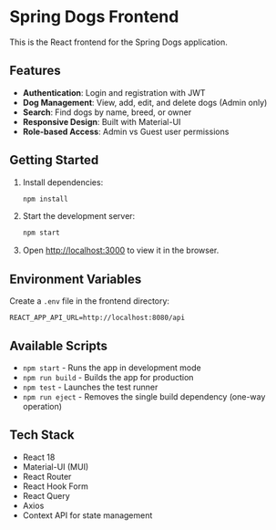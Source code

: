 # Spring Dogs Frontend

This is the React frontend for the Spring Dogs application.

## Features

- **Authentication**: Login and registration with JWT
- **Dog Management**: View, add, edit, and delete dogs (Admin only)
- **Search**: Find dogs by name, breed, or owner
- **Responsive Design**: Built with Material-UI
- **Role-based Access**: Admin vs Guest user permissions

## Getting Started

1. Install dependencies:
   ```bash
   npm install
   ```

2. Start the development server:
   ```bash
   npm start
   ```

3. Open [http://localhost:3000](http://localhost:3000) to view it in the browser.

## Environment Variables

Create a `.env` file in the frontend directory:

```
REACT_APP_API_URL=http://localhost:8080/api
```

## Available Scripts

- `npm start` - Runs the app in development mode
- `npm run build` - Builds the app for production
- `npm test` - Launches the test runner
- `npm run eject` - Removes the single build dependency (one-way operation)

## Tech Stack

- React 18
- Material-UI (MUI)
- React Router
- React Hook Form
- React Query
- Axios
- Context API for state management

